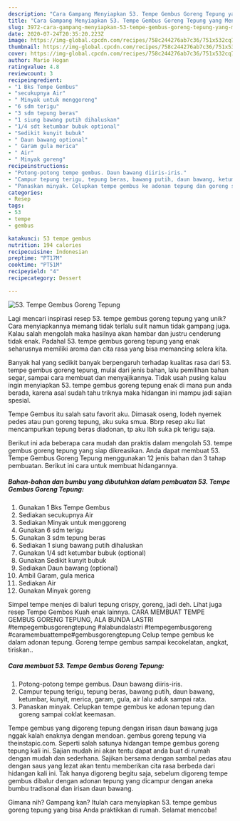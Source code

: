 ```yaml
---
description: "Cara Gampang Menyiapkan 53. Tempe Gembus Goreng Tepung yang Menggugah Selera"
title: "Cara Gampang Menyiapkan 53. Tempe Gembus Goreng Tepung yang Menggugah Selera"
slug: 3972-cara-gampang-menyiapkan-53-tempe-gembus-goreng-tepung-yang-menggugah-selera
date: 2020-07-24T20:35:20.223Z
image: https://img-global.cpcdn.com/recipes/758c244276ab7c36/751x532cq70/53-tempe-gembus-goreng-tepung-foto-resep-utama.jpg
thumbnail: https://img-global.cpcdn.com/recipes/758c244276ab7c36/751x532cq70/53-tempe-gembus-goreng-tepung-foto-resep-utama.jpg
cover: https://img-global.cpcdn.com/recipes/758c244276ab7c36/751x532cq70/53-tempe-gembus-goreng-tepung-foto-resep-utama.jpg
author: Mario Hogan
ratingvalue: 4.8
reviewcount: 3
recipeingredient:
- "1 Bks Tempe Gembus"
- "secukupnya Air"
- " Minyak untuk menggoreng"
- "6 sdm terigu"
- "3 sdm tepung beras"
- "1 siung bawang putih dihaluskan"
- "1/4 sdt ketumbar bubuk optional"
- "Sedikit kunyit bubuk"
- " Daun bawang optional"
- " Garam gula merica"
- " Air"
- " Minyak goreng"
recipeinstructions:
- "Potong-potong tempe gembus. Daun bawang diiris-iris."
- "Campur tepung terigu, tepung beras, bawang putih, daun bawang, ketumbar, kunyit, merica, garam, gula, air lalu aduk sampai rata."
- "Panaskan minyak. Celupkan tempe gembus ke adonan tepung dan goreng sampai coklat keemasan."
categories:
- Resep
tags:
- 53
- tempe
- gembus

katakunci: 53 tempe gembus 
nutrition: 194 calories
recipecuisine: Indonesian
preptime: "PT17M"
cooktime: "PT51M"
recipeyield: "4"
recipecategory: Dessert

---
```



![53. Tempe Gembus Goreng Tepung](https://img-global.cpcdn.com/recipes/758c244276ab7c36/751x532cq70/53-tempe-gembus-goreng-tepung-foto-resep-utama.jpg)

Lagi mencari inspirasi resep 53. tempe gembus goreng tepung yang unik? Cara menyiapkannya memang tidak terlalu sulit namun tidak gampang juga. Kalau salah mengolah maka hasilnya akan hambar dan justru cenderung tidak enak. Padahal 53. tempe gembus goreng tepung yang enak seharusnya memiliki aroma dan cita rasa yang bisa memancing selera kita.

Banyak hal yang sedikit banyak berpengaruh terhadap kualitas rasa dari 53. tempe gembus goreng tepung, mulai dari jenis bahan, lalu pemilihan bahan segar, sampai cara membuat dan menyajikannya. Tidak usah pusing kalau ingin menyiapkan 53. tempe gembus goreng tepung enak di mana pun anda berada, karena asal sudah tahu triknya maka hidangan ini mampu jadi sajian spesial.

Tempe Gembus itu salah satu favorit aku. Dimasak oseng, lodeh nyemek pedes atau pun goreng tepung, aku suka smua. Bbrp resep aku liat mencampurkan tepung beras diadonan, tp aku lbh suka pk terigu saja.


Berikut ini ada beberapa cara mudah dan praktis dalam mengolah 53. tempe gembus goreng tepung yang siap dikreasikan. Anda dapat membuat 53. Tempe Gembus Goreng Tepung menggunakan 12 jenis bahan dan 3 tahap pembuatan. Berikut ini cara untuk membuat hidangannya.

<!--inarticleads1-->

##### Bahan-bahan dan bumbu yang dibutuhkan dalam pembuatan 53. Tempe Gembus Goreng Tepung:

1. Gunakan 1 Bks Tempe Gembus
1. Sediakan secukupnya Air
1. Sediakan  Minyak untuk menggoreng
1. Gunakan 6 sdm terigu
1. Gunakan 3 sdm tepung beras
1. Sediakan 1 siung bawang putih dihaluskan
1. Gunakan 1/4 sdt ketumbar bubuk (optional)
1. Gunakan Sedikit kunyit bubuk
1. Sediakan  Daun bawang (optional)
1. Ambil  Garam, gula merica
1. Sediakan  Air
1. Gunakan  Minyak goreng


Simpel tempe menjes di baluri tepung crispy, goreng, jadi deh. Lihat juga resep Tempe Gembos Kuah enak lainnya. CARA MEMBUAT TEMPE GEMBUS GORENG TEPUNG, ALA BUNDA LASTRI #tempegembusgorengtepung #alabundalastri #tempegembusgoreng #caramembuattempe#gembusgorengtepung Celup tempe gembus ke dalam adonan tepung. Goreng tempe gembus sampai kecokelatan, angkat, tiriskan.. 

<!--inarticleads2-->

##### Cara membuat 53. Tempe Gembus Goreng Tepung:

1. Potong-potong tempe gembus. Daun bawang diiris-iris.
1. Campur tepung terigu, tepung beras, bawang putih, daun bawang, ketumbar, kunyit, merica, garam, gula, air lalu aduk sampai rata.
1. Panaskan minyak. Celupkan tempe gembus ke adonan tepung dan goreng sampai coklat keemasan.


Tempe gembus yang digoreng tepung dengan irisan daun bawang juga nggak kalah enaknya dengan mendoan. gembus goreng tepung via theinstapic.com. Seperti salah satunya hidangan tempe gembus goreng tepung kali ini. Sajian mudah ini akan tentu dapat anda buat di rumah dengan mudah dan sederhana. Sajikan bersama dengan sambal pedas atau dengan saus yang lezat akan tentu memberikan cita rasa berbeda dari hidangan kali ini. Tak hanya digoreng begitu saja, sebelum digoreng tempe gembus dibalur dengan adonan tepung yang dicampur dengan aneka bumbu tradisonal dan irisan daun bawang. 

Gimana nih? Gampang kan? Itulah cara menyiapkan 53. tempe gembus goreng tepung yang bisa Anda praktikkan di rumah. Selamat mencoba!
